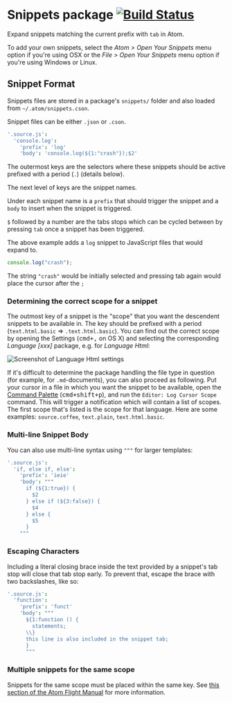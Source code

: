 # Snippets package [![Build Status](https://travis-ci.org/atom/snippets.svg?branch=master)](https://travis-ci.org/atom/snippets)

Expand snippets matching the current prefix with `tab` in Atom.

To add your own snippets, select the _Atom > Open Your Snippets_ menu option if you're using OSX or the _File > Open Your Snippets_ menu option if you're using Windows or Linux.

## Snippet Format

Snippets files are stored in a package's `snippets/` folder and also loaded
from `~/.atom/snippets.cson`.

Snippet files can be either `.json` or `.cson`.

```coffee
'.source.js':
  'console.log':
    'prefix': 'log'
    'body': 'console.log(${1:"crash"});$2'
```

The outermost keys are the selectors where these snippets should be active prefixed with a period (`.`) (details below).

The next level of keys are the snippet names.

Under each snippet name is a `prefix` that should trigger the snippet and a
`body` to insert when the snippet is triggered.

`$` followed by a number are the tabs stops which can be cycled between by
pressing `tab` once a snippet has been triggered.

The above example adds a `log` snippet to JavaScript files that would expand
to.

```js
console.log("crash");
```

The string `"crash"` would be initially selected and pressing tab again would
place the cursor after the `;`

### Determining the correct scope for a snippet

The outmost key of a snippet is the "scope" that you want the descendent snippets
to be available in. The key should be prefixed with a period (`text.html.basic` => `.text.html.basic`). You can find out the correct scope by opening the Settings (<kbd>cmd+,</kbd> on OS X)
and selecting the corresponding *Language [xxx]* package, e.g. for *Language Html*:

![Screenshot of Language Html settings](https://cloud.githubusercontent.com/assets/1038121/5137632/126beb66-70f2-11e4-839b-bc7e84103f67.png)

If it's difficult to determine the package handling the file type in question
(for example, for `.md`-documents), you can also proceed as following. Put your
cursor in a file in which you want the snippet to be available, open the
[Command Palette](https://github.com/atom/command-palette)
(<kbd>cmd+shift+p</kbd>), and run the `Editor: Log Cursor Scope` command. This
will trigger a notification which will contain a list of scopes. The first
scope that's listed is the scope for that language. Here are some examples:
`source.coffee`, `text.plain`, `text.html.basic`.

### Multi-line Snippet Body

You can also use multi-line syntax using `"""` for larger templates:

```coffee
'.source.js':
  'if, else if, else':
    'prefix': 'ieie'
    'body': """
      if (${1:true}) {
        $2
      } else if (${3:false}) {
        $4
      } else {
        $5
      }
    """
```

### Escaping Characters

Including a literal closing brace inside the text provided by a snippet's tab stop will close
that tab stop early. To prevent that, escape the brace with two backslashes, like so:

```coffee
'.source.js':
  'function':
    'prefix': 'funct'
    'body': """
      ${1:function () {
        statements;
      \\}
      this line is also included in the snippet tab;
      }
      """
```

### Multiple snippets for the same scope

Snippets for the same scope must be placed within the same key. See [this section of the Atom Flight Manual](https://atom.io/docs/latest/using-atom-basic-customization#configuring-with-cson) for more information.
